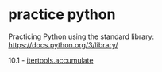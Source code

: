 # practice python

Practicing Python using the standard library:   https://docs.python.org/3/library/

10.1 - [itertools.accumulate](https://github.com/liamcryan/practice-python/blob/master/standard_library/10_functional_programming_modules/1_itertools/accumulate.ipynb)

